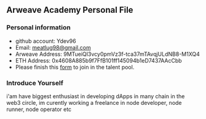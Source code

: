 ## Arweave Academy Personal File

### Personal information

- github account: Ydev96
- Email: meatlug98@gmail.com
- Arweave Address: 9MTueiQI3vcy0pmVz3f-tca37mTAvqjULdNB8-M1XQ4
- ETH Address: 0x4608A885b9f7FfB101ff145094b1eD7437AAcCbb
- Please finish this [form](https://docs.google.com/forms/d/e/1FAIpQLSfWA5fIIcBgmRppm3jNz5vmf9Mai_QMVil-2pO4r7YKn_Zhtw/viewform?usp=sf_link) to join in the talent pool.

### Introduce Yourself
 i'am have biggest enthusiast in developing dApps in many chain in the web3 circle, im curently working a freelance in node developer, node runner, node operator etc












